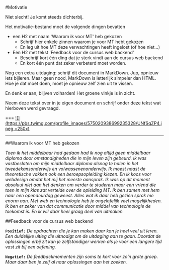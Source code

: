 #Motivatie

Niet slecht! Je komt steeds dichterbij.

Het motivatie-bestand moet de volgende dingen bevatten
- een H2 met naam 'Waarom ik voor MT' heb gekozen
  - Schrijf hier enkele zinnen waarom je voor MT hebt gekozen
  - En leg uit hoe MT deze verwachtingen heeft ingelost (of hoe niet...)
- Een H2 met tekst 'Feedback voor de cursus web backend'
  - Beschrijf kort één ding dat je sterk vindt aan de cursus web backend
  - En kort één punt dat zeker verbeterd moet worden.

Nog een extra uitdaging: schrijf dit document in MarkDown. Jup, opnieuw iets bijleren. Maar geen nood, MarkDown is letterlijk simpeler dan HTML. Hoe je dat moet doen, moet je opnieuw zelf zien uit te vissen.

En denk er aan, blijven volharden! Het groene vinkje is in zicht.

Neem deze tekst over in je eigen document en schrijf onder deze tekst wat hierboven werd gevraagd.

===
[![](https://pbs.twimg.com/profile_images/575020938699235328/UNfSqZP4.jpeg  =250x)](https://github.com/PieterMelis)
___



##Waarom ik voor MT heb gekozen

*Toen ik het middelbaar had gedaan had ik nog altijd geen middelbaar diploma door omstandigheden die in mijn leven zijn gebeurd. Ik was vastbesloten om mijn middelbaar diploma alsnog te halen in het tweedekansonderwijs en volwassenenonderwijs. Ik moest naast de theoretische vakken ook een beroepsopleiding kiezen. En ik koos voor webdesign omdat het mij het meeste aansprak. Ik was op dit moment absoluut niet aan het denken om verder te studeren maar een vriend die toen in mijn klas zat vertelde over de opleiding MT. Ik ben samen met hem naar een opendeurdag geweest. Alles wat ik daar heb gezien sprak me enorm aan. Met web en technologie heb je ongelofelijk veel mogelijkheden. Ik ben er zeker van dat communicatie door middel van technologie de toekomst is. En ik wil daar heel graag deel van uitmaken.*  

##Feedback voor de cursus web backend

**`Positief:`**
*De opdrachten die je kan maken daar kan je heel veel uit leren. Een duidelijke uitleg die uitnodigt om de uitdaging aan te gaan. Doordat de oplossingen erbij zit kan je zelfstandiger werken als je voor een langere tijd vast zit bij een oefening.*

**`Negatief:`**
*De feedbackmomenten zijn soms te kort voor zo’n grote groep. Maar daar ben je zelf al naar oplossingen aan het zoeken.*
